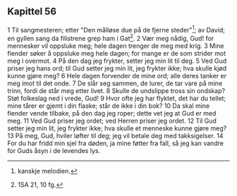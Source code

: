 ## Kapittel 56

1 Til sangmesteren; etter "Den målløse due på de fjerne steder"[^1]; av David; en gyllen sang da filistrene grep ham i Gat[^2].
2 Vær meg nådig, Gud! for mennesker vil oppsluke meg; hele dagen trenger de meg med krig.
3 Mine fiender søker å oppsluke meg hele dagen; for mange er de som strider mot meg i overmot.
4 På den dag jeg frykter, setter jeg min lit til deg.
5 Ved Gud priser jeg hans ord; til Gud setter jeg min lit, jeg frykter ikke; hva skulle kjød kunne gjøre meg?
6 Hele dagen forvender de mine ord; alle deres tanker er meg imot til det onde.
7 De slår seg sammen, de lurer, de tar vare på mine trinn, fordi de står meg etter livet.
8 Skulle de undslippe tross sin ondskap? Støt folkeslag ned i vrede, Gud!
9 Hvor ofte jeg har flyktet, det har du tellet; mine tårer er gjemt i din flaske; står de ikke i din bok?
10 Da skal mine fiender vende tilbake, på den dag jeg roper; dette vet jeg at Gud er med meg.
11 Ved Gud priser jeg ordet; ved Herren priser jeg ordet.
12 Til Gud setter jeg min lit, jeg frykter ikke; hva skulle et menneske kunne gjøre meg?
13 På meg, Gud, hviler løfter til deg; jeg vil betale deg med takksigelser.
14 For du har fridd min sjel fra døden, ja mine føtter fra fall, så jeg kan vandre for Guds åsyn i de levendes lys.

[^1]:  kanskje melodien.
[^2]:  1SA 21, 10 fg.

